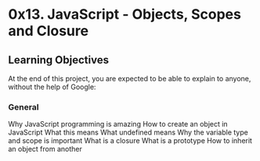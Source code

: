# 0x13. JavaScript - Objects, Scopes and Closure

## Learning Objectives
At the end of this project, you are expected to be able to explain to anyone, without the help of Google:

### General
Why JavaScript programming is amazing
How to create an object in JavaScript
What this means
What undefined means
Why the variable type and scope is important
What is a closure
What is a prototype
How to inherit an object from another

